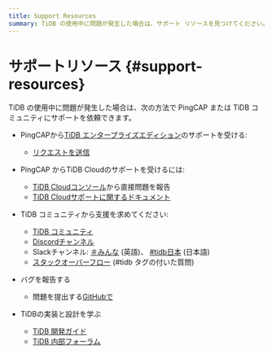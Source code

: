 ```yaml
---
title: Support Resources
summary: TiDB の使用中に問題が発生した場合は、サポート リソースを見つけてください。
---
```


# サポートリソース {#support-resources}

TiDB の使用中に問題が発生した場合は、次の方法で PingCAP または TiDB コミュニティにサポートを依頼できます。

-   PingCAPから[TiDB エンタープライズエディション](https://www.pingcap.com/tidb-enterprise/)のサポートを受ける:

    -   [リクエストを送信](https://tidb.support.pingcap.com)

-   PingCAP からTiDB Cloudのサポートを受けるには:

    -   [TiDB Cloudコンソール](https://tidbcloud.com/)から直接問題を報告
    -   [TiDB Cloudサポートに関するドキュメント](https://docs.pingcap.com/tidbcloud/tidb-cloud-support)

-   TiDB コミュニティから支援を求めてください:

    -   [TiDB コミュニティ](https://ask.pingcap.com/)
    -   [Discordチャンネル](https://discord.gg/DQZ2dy3cuc?utm_source=doc)
    -   Slackチャンネル: [＃みんな](https://slack.tidb.io/invite?team=tidb-community&#x26;channel=everyone&#x26;ref=docs) (英語)、 [#tidb日本](https://slack.tidb.io/invite?team=tidb-community&#x26;channel=tidb-japan&#x26;ref=docs) (日本語)
    -   [スタックオーバーフロー](https://stackoverflow.com/questions/tagged/tidb) (#tidb タグの付いた質問)

-   バグを報告する

    -   問題を提出する[GitHubで](https://github.com/pingcap/tidb/issues/new/choose)

-   TiDBの実装と設計を学ぶ

    -   [TiDB 開発ガイド](https://pingcap.github.io/tidb-dev-guide/)
    -   [TiDB 内部フォーラム](https://internals.tidb.io/)
